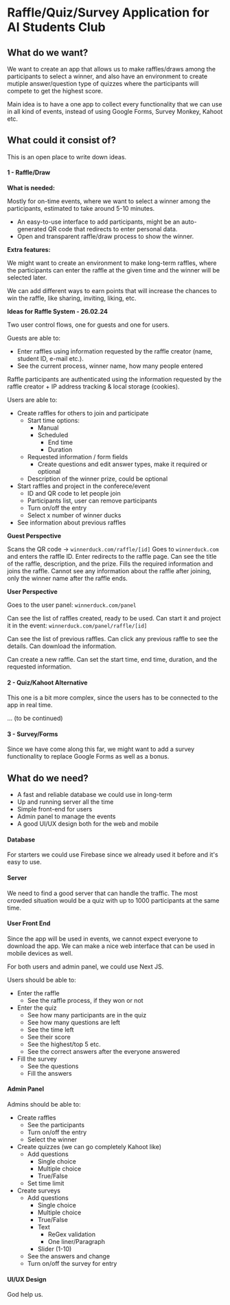 # Raffle/Quiz/Survey Application for AI Students Club

## What do we want?

We want to create an app that allows us to make raffles/draws among the participants to select a winner, and also have an environment to create mutiple answer/question type of quizzes where the participants will compete to get the highest score.

Main idea is to have a one app to collect every functionality that we can use in all kind of events, instead of using Google Forms, Survey Monkey, Kahoot etc.



## What could it consist of?

This is an open place to write down ideas.


#### 1 - Raffle/Draw

**What is needed:**

Mostly for on-time events, where we want to select a winner among the participants, estimated to take around 5-10 minutes.

- An easy-to-use interface to add participants, might be an auto-generated QR code that redirects to enter personal data.
- Open and transparent raffle/draw process to show the winner.

**Extra features:**

We might want to create an environment to make long-term raffles, where the participants can enter the raffle at the given time and the winner will be selected later.

We can add different ways to earn points that will increase the chances to win the raffle, like sharing, inviting, liking, etc.

**Ideas for Raffle System - 26.02.24**

Two user control flows, one for guests and one for users.

Guests are able to:
- Enter raffles using information requested by the raffle creator (name, student ID, e-mail etc.).
- See the current process, winner name, how many people entered

Raffle participants are authenticated using the information requested by the raffle creator + IP address tracking & local storage (cookies).

Users are able to:
- Create raffles for others to join and participate
	- Start time options:
        - Manual
        - Scheduled
            - End time
            - Duration
    - Requested information / form fields
        - Create questions and edit answer types, make it required or optional
    - Description of the winner prize, could be optional
- Start raffles and project in the conferece/event
    - ID and QR code to let people join
    - Participants list, user can remove participants
    - Turn on/off the entry
    - Select x number of winner ducks
- See information about previous raffles



**Guest Perspective**

Scans the QR code -> `winnerduck.com/raffle/[id]`
Goes to `winnerduck.com` and enters the raffle ID. Enter redirects to the raffle page.
Can see the title of the raffle, description, and the prize.
Fills the required information and joins the raffle.
Cannot see any information about the raffle after joining, only the winner name after the raffle ends.

**User Perspective**

Goes to the user panel: `winnerduck.com/panel`

Can see the list of raffles created, ready to be used.
Can start it and project it in the event: `winnerduck.com/panel/raffle/[id]`

Can see the list of previous raffles.
Can click any previous raffle to see the details.
Can download the information.

Can create a new raffle.
Can set the start time, end time, duration, and the requested information.



#### 2 - Quiz/Kahoot Alternative

This one is a bit more complex, since the users has to be connected to the app in real time.

... (to be continued)


#### 3 - Survey/Forms

Since we have come along this far, we might want to add a survey functionality to replace Google Forms as well as a bonus.



## What do we need?

- A fast and reliable database we could use in long-term
- Up and running server all the time
- Simple front-end for users
- Admin panel to manage the events
- A good UI/UX design both for the web and mobile



#### Database

For starters we could use Firebase since we already used it before and it's easy to use.


#### Server

We need to find a good server that can handle the traffic. The most crowded situation would be a quiz with up to 1000 participants at the same time.


#### User Front End

Since the app will be used in events, we cannot expect everyone to download the app. We can make a nice web interface that can be used in mobile devices as well.

For both users and admin panel, we could use Next JS.

Users should be able to:
- Enter the raffle
    - See the raffle process, if they won or not
- Enter the quiz
    - See how many participants are in the quiz
    - See how many questions are left
    - See the time left
    - See their score
    - See the highest/top 5 etc.
    - See the correct answers after the everyone answered
- Fill the survey
    - See the questions
    - Fill the answers

#### Admin Panel

Admins should be able to:
- Create raffles
    - See the participants
    - Turn on/off the entry
    - Select the winner
- Create quizzes (we can go completely Kahoot like)
    - Add questions
        - Single choice
        - Multiple choice
        - True/False
    - Set time limit
- Create surveys
    - Add questions
        - Single choice
        - Multiple choice
        - True/False
        - Text
            - ReGex validation
            - One liner/Paragraph
        - Slider (1-10)
    - See the answers and change
    - Turn on/off the survey for entry


#### UI/UX Design

God help us.
